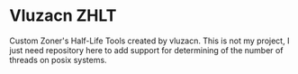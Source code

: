 # Vluzacn ZHLT

Custom Zoner's Half-Life Tools created by vluzacn. This is not my project, I just need repository here to add support for determining of the number of threads on posix systems.
